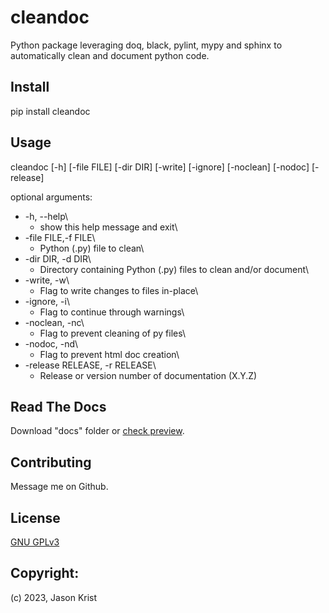 # cleandoc

Python package leveraging doq, black, pylint, mypy and sphinx to automatically clean and document python code.

## Install

pip install cleandoc

## Usage

cleandoc [-h] [-file FILE] [-dir DIR] [-write] [-ignore] [-noclean] [-nodoc] [-release]

optional arguments:
* -h, --help\
    * show this help message and exit\
* -file FILE,-f FILE\
    * Python (.py) file to clean\
* -dir DIR, -d DIR\
    * Directory containing Python (.py) files to clean and/or document\
* -write, -w\
    * Flag to write changes to files in-place\
* -ignore, -i\
    * Flag to continue through warnings\
* -noclean, -nc\
    * Flag to prevent cleaning of py files\
* -nodoc, -nd\
    * Flag to prevent html doc creation\
* -release RELEASE, -r RELEASE\
    * Release or version number of documentation (X.Y.Z)

## Read The Docs

Download "docs" folder or [check preview](https://htmlpreview.github.io/?https://github.com/jkrist2696/cleandoc/blob/main/docs/index.html).

## Contributing

Message me on Github.

## License

[GNU GPLv3](https://choosealicense.com/licenses/gpl-3.0/)

## Copyright:

(c) 2023, Jason Krist
